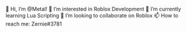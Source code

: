  👋 Hi, I’m @Metal!
 👀 I’m interested in Roblox Development
 🌱 I’m currently learning Lua Scripting
 💞️ I’m looking to collaborate on Roblox
 📫 How to reach me: Zernie#3781
